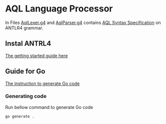 # AQL Language Processor

In Files [AqlLexer.g4](./AqlLexer.g4) and [AqlParser.g4](./AqlParser.g4) contains [AQL Syntax Specification](https://specifications.openehr.org/releases/QUERY/latest/AQL.html#_aql_syntax_specification) on ANTLR4 grammar.

## Instal ANTRL4

[The getting started guide here](https://github.com/antlr/antlr4/blob/master/doc/getting-started.md)

## Guide for Go

[The instruction to generate Go code](https://github.com/antlr/antlr4/blob/master/doc/go-target.md)

### Generating code

Run bellow command to generate Go code

``` bash
go generate .
```
